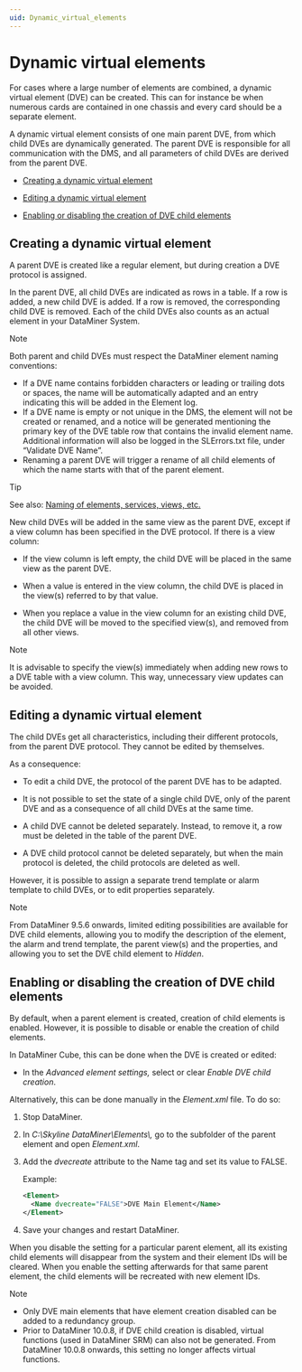 ```yaml
---
uid: Dynamic_virtual_elements
---
```


# Dynamic virtual elements

For cases where a large number of elements are combined, a dynamic virtual element (DVE) can be created. This can for instance be when numerous cards are contained in one chassis and every card should be a separate element.

A dynamic virtual element consists of one main parent DVE, from which child DVEs are dynamically generated. The parent DVE is responsible for all communication with the DMS, and all parameters of child DVEs are derived from the parent DVE.

- [Creating a dynamic virtual element](#creating-a-dynamic-virtual-element)

- [Editing a dynamic virtual element](#editing-a-dynamic-virtual-element)

- [Enabling or disabling the creation of DVE child elements](#enabling-or-disabling-the-creation-of-dve-child-elements)

## Creating a dynamic virtual element

A parent DVE is created like a regular element, but during creation a DVE protocol is assigned.

In the parent DVE, all child DVEs are indicated as rows in a table. If a row is added, a new child DVE is added. If a row is removed, the corresponding child DVE is removed. Each of the child DVEs also counts as an actual element in your DataMiner System.

> [!NOTE]
> Both parent and child DVEs must respect the DataMiner element naming conventions:
> - If a DVE name contains forbidden characters or leading or trailing dots or spaces, the name will be automatically adapted and an entry indicating this will be added in the Element log.
> - If a DVE name is empty or not unique in the DMS, the element will not be created or renamed, and a notice will be generated mentioning the primary key of the DVE table row that contains the invalid element name. Additional information will also be logged in the SLErrors.txt file, under “Validate DVE Name”.
> - Renaming a parent DVE will trigger a rename of all child elements of which the name starts with that of the parent element.

> [!TIP]
> See also:
> [Naming of elements, services, views, etc.](xref:NamingConventions#naming-of-elements-services-views-etc)

New child DVEs will be added in the same view as the parent DVE, except if a view column has been specified in the DVE protocol. If there is a view column:

- If the view column is left empty, the child DVE will be placed in the same view as the parent DVE.

- When a value is entered in the view column, the child DVE is placed in the view(s) referred to by that value.

- When you replace a value in the view column for an existing child DVE, the child DVE will be moved to the specified view(s), and removed from all other views.

> [!NOTE]
> It is advisable to specify the view(s) immediately when adding new rows to a DVE table with a view column. This way, unnecessary view updates can be avoided.

## Editing a dynamic virtual element

The child DVEs get all characteristics, including their different protocols, from the parent DVE protocol. They cannot be edited by themselves.

As a consequence:

- To edit a child DVE, the protocol of the parent DVE has to be adapted.

- It is not possible to set the state of a single child DVE, only of the parent DVE and as a consequence of all child DVEs at the same time.

- A child DVE cannot be deleted separately. Instead, to remove it, a row must be deleted in the table of the parent DVE.

- A DVE child protocol cannot be deleted separately, but when the main protocol is deleted, the child protocols are deleted as well.

However, it is possible to assign a separate trend template or alarm template to child DVEs, or to edit properties separately.

> [!NOTE]
> From DataMiner 9.5.6 onwards, limited editing possibilities are available for DVE child elements, allowing you to modify the description of the element, the alarm and trend template, the parent view(s) and the properties, and allowing you to set the DVE child element to *Hidden*.

## Enabling or disabling the creation of DVE child elements

By default, when a parent element is created, creation of child elements is enabled. However, it is possible to disable or enable the creation of child elements.

In DataMiner Cube, this can be done when the DVE is created or edited:

- In the *Advanced element settings,* select or clear *Enable DVE child creation*.

Alternatively, this can be done manually in the *Element.xml* file. To do so:

1. Stop DataMiner.

2. In *C:\\Skyline DataMiner\\Elements\\,* go to the subfolder of the parent element and open *Element.xml*.

3. Add the *dvecreate* attribute to the Name tag and set its value to FALSE.

    Example:

    ```xml
    <Element>
      <Name dvecreate="FALSE">DVE Main Element</Name>
    </Element>
    ```

4. Save your changes and restart DataMiner.

When you disable the setting for a particular parent element, all its existing child elements will disappear from the system and their element IDs will be cleared. When you enable the setting afterwards for that same parent element, the child elements will be recreated with new element IDs.

> [!NOTE]
> - Only DVE main elements that have element creation disabled can be added to a redundancy group.
> - Prior to DataMiner 10.0.8, if DVE child creation is disabled, virtual functions (used in DataMiner SRM) can also not be generated. From DataMiner 10.0.8 onwards, this setting no longer affects virtual functions.
>
